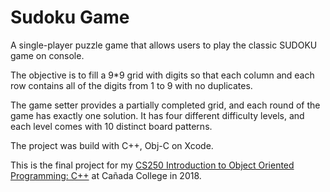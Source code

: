 # Sudoku Game
A single-player puzzle game that allows users to play the classic SUDOKU game on console. 

The objective is to fill a 9*9 grid with digits so that each column and each row contains all of the digits from 1 to 9 with no duplicates. 

The game setter provides a partially completed grid, and each round of the game has exactly one solution. It has four different difficulty levels, and each level comes with 10 distinct board patterns. 

The project was build with C++, Obj-C on Xcode. 

This is the final project for my [CS250 Introduction to Object Oriented Programming: C++](https://catalog.canadacollege.edu/current/courses/computer-science/cis-250.php) at Cañada College in 2018.
